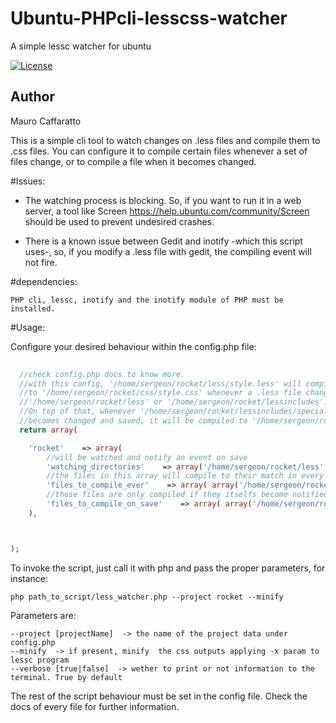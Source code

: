 # Ubuntu-PHPcli-lesscss-watcher
A simple lessc watcher for ubuntu

[![License](https://poser.pugx.org/leaphly/cart-bundle/license.png)](https://packagist.org/packages/leaphly/cart-bundle)

## Author
Mauro Caffaratto

This is a simple cli tool to watch changes on .less files and compile them to .css files. You can configure it to compile certain files whenever a set of files change, or to compile a file when it becomes changed.

#Issues:

 * The watching process is blocking. So, if you want to run it in a web server, a tool like Screen https://help.ubuntu.com/community/Screen should be used to prevent undesired crashes.
    
 * There is a known issue between Gedit and inotify -which this script uses-, so, if you modify a .less file with gedit, the compiling event will not fire. 

#dependencies:

    PHP cli, lessc, inotify and the inotify module of PHP must be installed. 

#Usage:

Configure your desired behaviour within the config.php file:

```php
  
  //check config.php docs to know more.
  //with this config, '/home/sergeon/rocket/less/style.less' will compile 
  //to '/home/sergeon/rocket/css/style.css' whenever a .less file changes under 
  //'/home/sergeon/rocket/less' or '/home/sergeon/rocket/lessincludes'.
  //On top of that, whenever '/home/sergeon/rocket/lessincludes/special.less'
  //becomes changed and saved, it will be compiled to '/home/sergeon/rocket/css/special.css'
  return array(

    'rocket'    => array(
        //will be watched and notify an event on save
        'watching_directories'    => array('/home/sergeon/rocket/less' , '/home/sergeon/rocket/lessincludes' ),
        //the files in this array will compile to their match in every inotify event
        'files_to_compile_ever'    => array( array('/home/sergeon/rocket/less/style.less' => '/home/sergeon/rocket/css/style.css' )     ),
        //those files are only compiled if they itselfs become notified
        'files_to_compile_on_save'    => array( array('/home/sergeon/rocket/lessincludes/special.less' => '/home/sergeon/rocket/css/special.css') ),
    ),



);

```

  To invoke the script, just call it with php and pass the proper parameters, for instance:
  
```
php path_to_script/less_watcher.php --project rocket --minify
```

  Parameters are:
  ```
  --project [projectName]  -> the name of the project data under config.php
  --minify  -> if present, minify  the css outputs applying -x param to lessc program  
  --verbose [true|false]  -> wether to print or not information to the terminal. True by default
  ```
  
  The rest of the script behaviour must be set in the config file. Check the docs of every file
  for further information.

